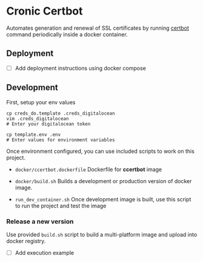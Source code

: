 # Cronic Certbot

Automates generation and renewal of SSL certificates by running [certbot](https://eff-certbot.readthedocs.io/en/latest/using.html) command periodically inside a docker container.

## Deployment

- [ ] Add deployment instructions using docker compose

## Development

First, setup your env values
```shell
cp creds_do.template .creds_digitalocean
vim .creds_digitalocean
# Enter your digitalocean token

cp template.env .env
# Enter values for environment variables
```

Once environment configured, you can use included scripts to work on this project.

- `docker/ccertbot.dockerfile` Dockerfile for **ccertbot** image

- `docker/build.sh` Builds a development or production version of docker image.
- `run_dev_container.sh` Once development image is built, use this script to run the project and test the image

### Release a new version

Use provided `build.sh` script to build a multi-platform image and upload into docker registry.

- [ ] Add execution example